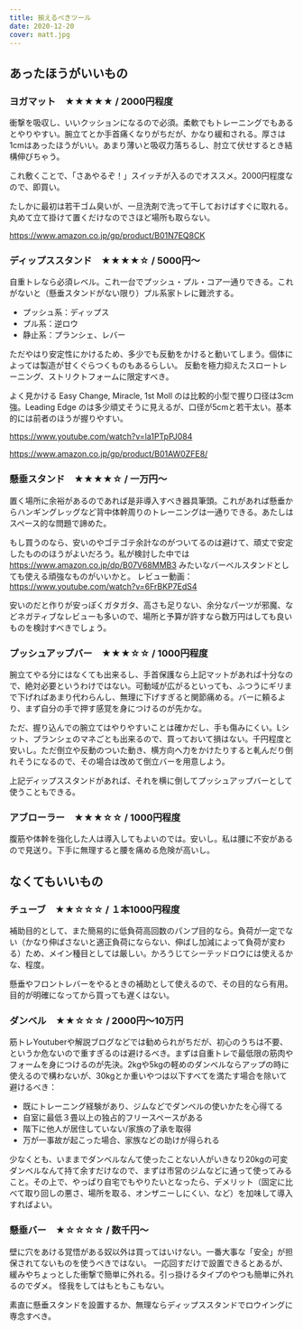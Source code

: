 ```yaml
---
title: 揃えるべきツール
date: 2020-12-20
cover: matt.jpg
---
```


## あったほうがいいもの
### ヨガマット　★★★★★ / 2000円程度
衝撃を吸収し、いいクッションになるので必須。柔軟でもトレーニングでもあるとやりやすい。腕立てとか手首痛くなりがちだが、かなり緩和される。厚さは1cmはあったほうがいい。あまり薄いと吸収力落ちるし、肘立て伏せするとき結構伸びちゃう。

これ敷くことで、「さあやるぞ！」スイッチが入るのでオススメ。2000円程度なので、即買い。

たしかに最初は若干ゴム臭いが、一旦洗剤で洗って干しておけばすぐに取れる。丸めて立て掛けて置くだけなのでさほど場所も取らない。

https://www.amazon.co.jp/gp/product/B01N7EQ8CK

### ディップススタンド　★★★★☆ / 5000円～
自重トレなら必須レベル。これ一台でプッシュ・プル・コア一通りできる。これがないと（懸垂スタンドがない限り）プル系家トレに難渋する。

- プッシュ系：ディップス
- プル系：逆ロウ
- 静止系：プランシェ、レバー

ただやはり安定性にかけるため、多少でも反動をかけると動いてしまう。個体によっては製造が甘くぐらつくものもあるらしい。
反動を極力抑えたスロートレーニング、ストリクトフォームに限定すべき。

よく見かける Easy Change, Miracle, 1st Moll のは比較的小型で握り口径は3cm強。Leading Edge のは多少頑丈そうに見えるが、口径が5cmと若干太い。基本的には前者のほうが握りやすい。

https://www.youtube.com/watch?v=la1PTpPJ084

https://www.amazon.co.jp/gp/product/B01AW0ZFE8/

### 懸垂スタンド　★★★★☆ / 一万円～
置く場所に余裕があるのであれば是非導入すべき器具筆頭。これがあれば懸垂からハンギングレッグなど背中体幹周りのトレーニングは一通りできる。あたしはスペース的な問題で諦めた。

もし買うのなら、安いのやゴテゴテ余計なのがついてるのは避けて、頑丈で安定したもののほうがよいだろう。私が検討した中では https://www.amazon.co.jp/dp/B07V68MMB3 みたいなバーベルスタンドとしても使える頑強なものがいいかと。
レビュー動画：https://www.youtube.com/watch?v=6FrBKP7EdS4

安いのだと作りが安っぽくガタガタ、高さも足りない、余分なパーツが邪魔、などネガティブなレビューも多いので、場所と予算が許すなら数万円はしても良いものを検討すべきでしょう。

### プッシュアップバー　★★★☆☆ / 1000円程度
腕立てやる分にはなくても出来るし、手首保護なら上記マットがあれば十分なので、絶対必要というわけではない。可動域が広がるといっても、ふつうにギリまで下げればあまり代わらんし、無理に下げすぎると関節痛める。バーに頼るより、まず自分の手で押す感覚を身につけるのが先かな。

ただ、握り込んでの腕立てはやりやすいことは確かだし、手も傷みにくい。Lシット、プランシェのマネごとも出来るので、買っておいて損はない。千円程度と安いし。ただ倒立や反動のついた動き、横方向へ力をかけたりすると軋んだり倒れそうになるので、その場合は改めて倒立バーを用意しよう。

上記ディップススタンドがあれば、それを横に倒してプッシュアップバーとして使うこともできる。

### アブローラー　★★★☆☆ / 1000円程度
腹筋や体幹を強化した人は導入してもよいのでは。安いし。私は腰に不安があるので見送り。下手に無理すると腰を痛める危険が高いし。

## なくてもいいもの
### チューブ　★★☆☆☆ / １本1000円程度
補助目的として、また簡易的に低負荷高回数のパンプ目的なら。負荷が一定でない（かなり伸ばさないと適正負荷にならない、伸ばし加減によって負荷が変わる）ため、メイン種目としては厳しい。かろうじてシーテッドロウには使えるかな、程度。

懸垂やフロントレバーをやるときの補助として使えるので、その目的なら有用。目的が明確になってから買っても遅くはない。

### ダンベル　★★☆☆☆ / 2000円～10万円
筋トレYoutuberや解説ブログなどでは勧められがちだが、初心のうちは不要、というか危ないので重すぎるのは避けるべき。まずは自重トレで最低限の筋肉やフォームを身につけるのが先決。2kgや5kgの軽めのダンベルならアップの時に使えるので構わないが、30kgとか重いやつは以下すべてを満たす場合を除いて避けるべき：

- 既にトレーニング経験があり、ジムなどでダンベルの使いかたを心得てる
- 自室に最低３畳以上の独占的フリースペースがある
- 階下に他人が居住していない/家族の了承を取得
- 万が一事故が起こった場合、家族などの助けが得られる


少なくとも、いままでダンベルなんて使ったことない人がいきなり20kgの可変ダンベルなんて持て余すだけなので、まずは市営のジムなどに通って使ってみること。その上で、やっぱり自宅でもやりたいとなったら、デメリット（固定に比べて取り回しの悪さ、場所を取る、オンザニーしにくい、など）を加味して導入すればよい。

### 懸垂バー　★☆☆☆☆ / 数千円～
壁に穴をあける覚悟がある奴以外は買ってはいけない。一番大事な「安全」が担保されてないものを使うべきではない。
一応回すだけで設置できるとあるが、緩みやちょっとした衝撃で簡単に外れる。引っ掛けるタイプのやつも簡単に外れるのでダメ。
怪我をしてはもともこもない。

素直に懸垂スタンドを設置するか、無理ならディップススタンドでロウイングに専念すべき。
